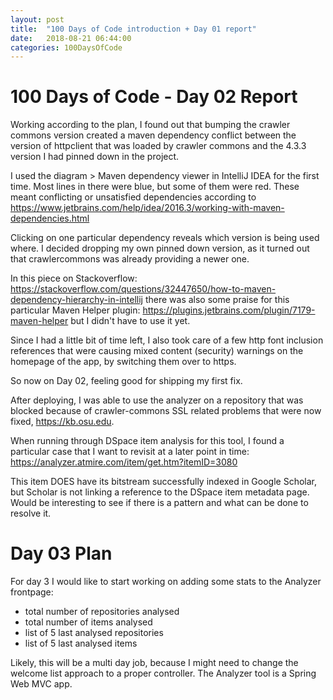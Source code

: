 ```yaml
---
layout: post
title:  "100 Days of Code introduction + Day 01 report"
date:   2018-08-21 06:44:00
categories: 100DaysOfCode
---
```


# 100 Days of Code - Day 02 Report

Working according to the plan, I found out that bumping the crawler commons version created a maven dependency conflict between the version of httpclient that was loaded by crawler commons and the 4.3.3 version I had pinned down in the project.

I used the diagram > Maven dependency viewer in IntelliJ IDEA for the first time. Most lines in there were blue, but some of them were red.
These meant conflicting or unsatisfied dependencies according to https://www.jetbrains.com/help/idea/2016.3/working-with-maven-dependencies.html

Clicking on one particular dependency reveals which version is being used where. I decided dropping my own pinned down version, as it turned out that crawlercommons was already providing a newer one.

In this piece on Stackoverflow: https://stackoverflow.com/questions/32447650/how-to-maven-dependency-hierarchy-in-intellij there was also some praise for this particular Maven Helper plugin: https://plugins.jetbrains.com/plugin/7179-maven-helper but I didn't have to use it yet.

Since I had a little bit of time left, I also took care of a few http font inclusion references that were causing mixed content (security) warnings on the homepage of the app, by switching them over to https.

So now on Day 02, feeling good for shipping my first fix.

After deploying, I was able to use the analyzer on a repository that was blocked because of crawler-commons SSL related problems that were now fixed, https://kb.osu.edu.

When running through DSpace item analysis for this tool, I found a particular case that I want to revisit at a later point in time: https://analyzer.atmire.com/item/get.htm?itemID=3080

This item DOES have its bitstream successfully indexed in Google Scholar, but Scholar is not linking a reference to the DSpace item metadata page. Would be interesting to see if there is a pattern and what can be done to resolve it.
  
# Day 03 Plan

For day 3 I would like to start working on adding some stats to the Analyzer frontpage:
- total number of repositories analysed
- total number of items analysed
- list of 5 last analysed repositories
- list of 5 last analysed items

Likely, this will be a multi day job, because I might need to change the welcome list approach to a proper controller. The Analyzer tool is a Spring Web MVC app.
